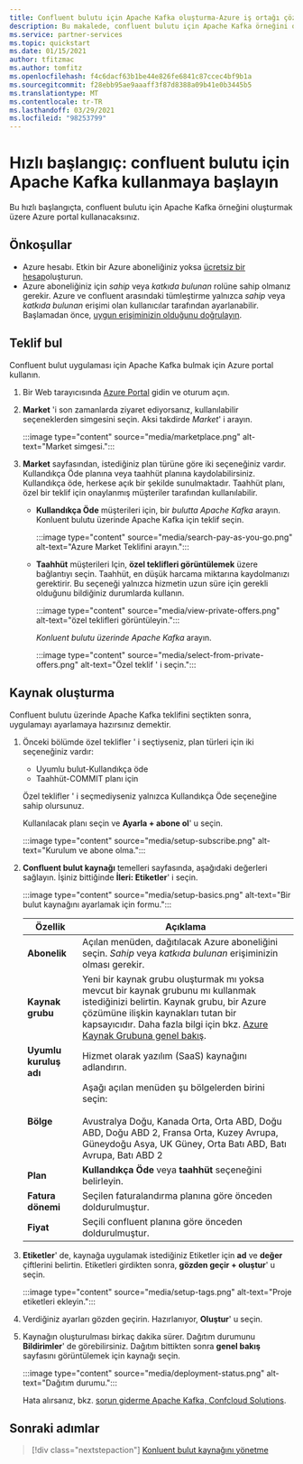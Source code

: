 ```yaml
---
title: Confluent bulutu için Apache Kafka oluşturma-Azure iş ortağı çözümleri
description: Bu makalede, confluent bulutu için Apache Kafka örneğini oluşturmak üzere Azure portal nasıl kullanılacağı açıklanır.
ms.service: partner-services
ms.topic: quickstart
ms.date: 01/15/2021
author: tfitzmac
ms.author: tomfitz
ms.openlocfilehash: f4c6dacf63b1be44e826fe6841c87ccec4bf9b1a
ms.sourcegitcommit: f28ebb95ae9aaaff3f87d8388a09b41e0b3445b5
ms.translationtype: MT
ms.contentlocale: tr-TR
ms.lasthandoff: 03/29/2021
ms.locfileid: "98253799"
---
```

# <a name="quickstart-get-started-with-apache-kafka-for-confluent-cloud"></a>Hızlı başlangıç: confluent bulutu için Apache Kafka kullanmaya başlayın

Bu hızlı başlangıçta, confluent bulutu için Apache Kafka örneğini oluşturmak üzere Azure portal kullanacaksınız.

## <a name="prerequisites"></a>Önkoşullar

- Azure hesabı. Etkin bir Azure aboneliğiniz yoksa [ücretsiz bir hesap](https://azure.microsoft.com/free/)oluşturun.
- Azure aboneliğiniz için _sahip_ veya _katkıda bulunan_ rolüne sahip olmanız gerekir. Azure ve confluent arasındaki tümleştirme yalnızca _sahip_ veya _katkıda bulunan_ erişimi olan kullanıcılar tarafından ayarlanabilir. Başlamadan önce, [uygun erişiminizin olduğunu doğrulayın](../../role-based-access-control/check-access.md).

## <a name="find-offer"></a>Teklif bul

Confluent bulut uygulaması için Apache Kafka bulmak için Azure portal kullanın.

1. Bir Web tarayıcısında [Azure Portal](https://portal.azure.com/) gidin ve oturum açın.

1. **Market** 'i son zamanlarda ziyaret ediyorsanız, kullanılabilir seçeneklerden simgesini seçin. Aksi takdirde _Market_' i arayın.

    :::image type="content" source="media/marketplace.png" alt-text="Market simgesi.":::

1. **Market** sayfasından, istediğiniz plan türüne göre iki seçeneğiniz vardır. Kullandıkça Öde planına veya taahhüt planına kaydolabilirsiniz. Kullandıkça öde, herkese açık bir şekilde sunulmaktadır. Taahhüt planı, özel bir teklif için onaylanmış müşteriler tarafından kullanılabilir.

   - **Kullandıkça Öde** müşterileri için, bir _bulutta Apache Kafka_ arayın. Konluent bulutu üzerinde Apache Kafka için teklif seçin.

     :::image type="content" source="media/search-pay-as-you-go.png" alt-text="Azure Market Teklifini arayın.":::

   - **Taahhüt** müşterileri Için, **özel teklifleri görüntülemek** üzere bağlantıyı seçin. Taahhüt, en düşük harcama miktarına kaydolmanızı gerektirir. Bu seçeneği yalnızca hizmetin uzun süre için gerekli olduğunu bildiğiniz durumlarda kullanın.

     :::image type="content" source="media/view-private-offers.png" alt-text="özel teklifleri görüntüleyin.":::

     _Konluent bulutu üzerinde Apache Kafka_ arayın.

     :::image type="content" source="media/select-from-private-offers.png" alt-text="Özel teklif ' i seçin.":::

## <a name="create-resource"></a>Kaynak oluşturma

Confluent bulutu üzerinde Apache Kafka teklifini seçtikten sonra, uygulamayı ayarlamaya hazırsınız demektir.

1. Önceki bölümde özel teklifler ' i seçtiyseniz, plan türleri için iki seçeneğiniz vardır:

    - Uyumlu bulut-Kullandıkça öde
    - Taahhüt-COMMIT planı için

   Özel teklifler ' i seçmediyseniz yalnızca Kullandıkça Öde seçeneğine sahip olursunuz.

   Kullanılacak planı seçin ve **Ayarla + abone ol**' u seçin.

    :::image type="content" source="media/setup-subscribe.png" alt-text="Kurulum ve abone olma.":::

1. **Confluent bulut kaynağı** temelleri sayfasında, aşağıdaki değerleri sağlayın. İşiniz bittiğinde **İleri: Etiketler**' i seçin.

    :::image type="content" source="media/setup-basics.png" alt-text="Bir bulut kaynağını ayarlamak için formu.":::

    | Özellik | Açıklama |
    | ---- | ---- |
    | **Abonelik** | Açılan menüden, dağıtılacak Azure aboneliğini seçin. _Sahip_ veya _katkıda bulunan_ erişiminizin olması gerekir. |
    | **Kaynak grubu** | Yeni bir kaynak grubu oluşturmak mı yoksa mevcut bir kaynak grubunu mı kullanmak istediğinizi belirtin. Kaynak grubu, bir Azure çözümüne ilişkin kaynakları tutan bir kapsayıcıdır. Daha fazla bilgi için bkz. [Azure Kaynak Grubuna genel bakış](../../azure-resource-manager/management/overview.md). |
    | **Uyumlu kuruluş adı** | Hizmet olarak yazılım (SaaS) kaynağını adlandırın. |
    | **Bölge** | Aşağı açılan menüden şu bölgelerden birini seçin: <br/><br/> Avustralya Doğu, Kanada Orta, Orta ABD, Doğu ABD, Doğu ABD 2, Fransa Orta, Kuzey Avrupa, Güneydoğu Asya, UK Güney, Orta Batı ABD, Batı Avrupa, Batı ABD 2 |
    | **Plan** | **Kullandıkça Öde** veya **taahhüt** seçeneğini belirleyin. |
    | **Fatura dönemi** | Seçilen faturalandırma planına göre önceden doldurulmuştur. |
    | **Fiyat** | Seçili confluent planına göre önceden doldurulmuştur. |

1. **Etiketler**' de, kaynağa uygulamak istediğiniz Etiketler için **ad** ve **değer** çiftlerini belirtin. Etiketleri girdikten sonra, **gözden geçir + oluştur**' u seçin.

    :::image type="content" source="media/setup-tags.png" alt-text="Proje etiketleri ekleyin.":::

1. Verdiğiniz ayarları gözden geçirin. Hazırlanıyor, **Oluştur**' u seçin.

1. Kaynağın oluşturulması birkaç dakika sürer. Dağıtım durumunu **Bildirimler**' de görebilirsiniz. Dağıtım bittikten sonra **genel bakış** sayfasını görüntülemek için kaynağı seçin.

    :::image type="content" source="media/deployment-status.png" alt-text="Dağıtım durumu.":::

   Hata alırsanız, bkz. [sorun giderme Apache Kafka, Confcloud Solutions](troubleshoot.md).

## <a name="next-steps"></a>Sonraki adımlar

> [!div class="nextstepaction"]
> [Konluent bulut kaynağını yönetme](manage.md)
